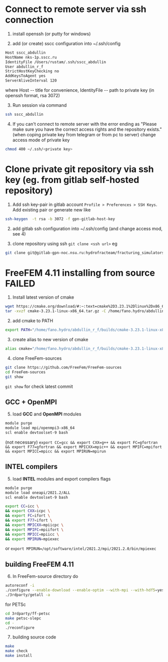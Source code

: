 
# Connect to remote server via ssh connection
1. install openssh (or putty for windows)

2. add (or create) sscc configuration into ~/.ssh/config
```bash
Host sscc_abdullin
HostName nks-1p.sscc.ru
IdentityFile /Users/rustam/.ssh/sscc_abdullin
User abdullin_r_f
StrictHostKeyChecking no
AddKeysToAgent yes
ServerAliveInterval 120
```
where Host -- title for convenience, IdentityFile -- path to private key (in openssh format, rsa 3072)

3. Run session via command
```bash
ssh sscc_abdullin
```

4. If you can't connect to remote server with the error ending as "Please make sure you have the correct access rights and the repository exists." (when coping private key from telegram or from pc to server) change access mode of private key
```bash
chmod 400 ~/.ssh/<private key>
```


# Clone private git repository via ssh key (eg. from gitlab self-hosted repository)
1. Add ssh key-pair in gitlab account ```Profile > Preferences > SSH Keys```. Add existing pair or generate new like
```bash
ssh-keygen  -t rsa -b 3072 -f gpn-gitlab-host-key
```
2. add gitlab ssh configuration into ~/.ssh/config (and change access mod, see 4)

3. clone repository using ssh ```git clone <ssh url>``` eg
```bash
git clone git@gitlab-gpn-noc.nsu.ru:hydrofracteam/fracturing_simulators/poroelasticity/poroelastic_frac_simulator_2d.git
```

# FreeFEM 4.11 installing from source **FAILED**
1. Install latest version of cmake
```bash
wget https://cmake.org/download/#:~:text=cmake%2D3.23.1%2Dlinux%2Dx86_64.tar.gz
tar -xvzf cmake-3.23.1-linux-x86_64.tar.gz -C /home/fano.hydro/abdullin_r_f/builds
```

2. add cmake to PATH
```bash
export PATH="/home/fano.hydro/abdullin_r_f/builds/cmake-3.23.1-linux-x86_64/bin:$PATH"
```

3. create alias to new version of cmake
```bash
alias cmake="/home/fano.hydro/abdullin_r_f/builds/cmake-3.23.1-linux-x86_64/bin/cmake"
```

4. clone FreeFem-sources
```bash
git clone https://github.com/FreeFem/FreeFem-sources
cd FreeFem-sources
git show
``` 
```git show``` for check latest commit

## **GCC + OpenMPI**
5. load **GCC** and **OpenMPI** modules
```bash
module purge
module load mpi/openmpi3-x86_64
scl enable devtoolset-9 bash
```
(not necessary) ```export CC=gcc && export CXX=g++ && export FC=gfortran && export F77=gfortran && export MPICXX=mpic++ && export MPIFC=mpifort && export MPICC=mpicc && export MPIRUN=mpirun```


## **INTEL compilers**
5. load **INTEL** modules and export compilers flags
```bash
module purge
module load oneapi/2021.2/ALL 
scl enable devtoolset-9 bash
```
```bash
export CC=icc \
&& export CXX=icpc \
&& export FC=ifort \
&& export F77=ifort \
&& export MPICXX=mpiicpc \
&& export MPIFC=mpiifort \
&& export MPICC=mpiicc \
&& export MPIRUN=mpiexec
```
or ```export MPIRUN=/opt/software/intel/2021.2/mpi/2021.2.0/bin/mpiexec```

## building FreeFEM 4.11
6. In FreeFem-source directory do
```bash
autoreconf -i
./configure --enable-download --enable-optim --with-mpi --with-hdf5=yes prefix=/home/fano.hydro/abdullin_r_f/builds/freefem-4.11
./3rdparty/getall -a
```
for PETSc
```bash
cd 3rdparty/ff-petsc
make petsc-slepc
cd -
./reconfigure
```

7. building source code
```bash
make
make check
make install
```